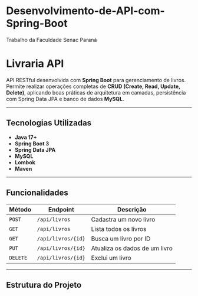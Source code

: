 # Desenvolvimento-de-API-com-Spring-Boot
Trabalho da Faculdade Senac Paraná


# Livraria API

API RESTful desenvolvida com **Spring Boot** para gerenciamento de livros.  
Permite realizar operações completas de **CRUD (Create, Read, Update, Delete)**, aplicando boas práticas de arquitetura em camadas, persistência com Spring Data JPA e banco de dados **MySQL**.

---

## Tecnologias Utilizadas

- **Java 17+**
- **Spring Boot 3**
- **Spring Data JPA**
- **MySQL**
- **Lombok**
- **Maven**

---

##  Funcionalidades

| Método | Endpoint | Descrição |
|--------|-----------|-----------|
| `POST` | `/api/livros` | Cadastra um novo livro |
| `GET` | `/api/livros` | Lista todos os livros |
| `GET` | `/api/livros/{id}` | Busca um livro por ID |
| `PUT` | `/api/livros/{id}` | Atualiza os dados de um livro |
| `DELETE` | `/api/livros/{id}` | Exclui um livro |

---

##  Estrutura do Projeto



